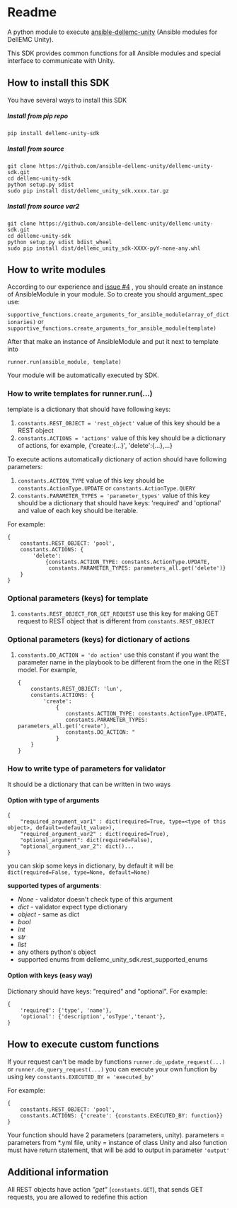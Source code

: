 # Readme

A python module to execute [ansible-dellemc-unity](https://github.com/ansible-dellemc-unity/ansible-dellemc-unity) (Ansible modules for DellEMC Unity).

This SDK provides common functions for all Ansible modules and special interface to communicate with Unity.

## How to install this SDK

You have several ways to install this SDK

##### Install from pip repo
``pip install dellemc-unity-sdk``

##### Install from source

    git clone https://github.com/ansible-dellemc-unity/dellemc-unity-sdk.git
    cd dellemc-unity-sdk
    python setup.py sdist
    sudo pip install dist/dellemc_unity_sdk.xxxx.tar.gz

##### Install from source var2

    git clone https://github.com/ansible-dellemc-unity/dellemc-unity-sdk.git
    cd dellemc-unity-sdk
    python setup.py sdist bdist_wheel
    sudo pip install dist/dellemc_unity_sdk-XXXX-pyY-none-any.whl  

## How to write modules

According to our experience and [issue #4](https://github.com/ansible-dellemc-unity/dellemc-unity-sdk/issues/4) , 
you should create an instance of AnsibleModule in your module. So to create you should argument_spec use:

``supportive_functions.create_arguments_for_ansible_module(array_of_dictionaries)`` or 
``supportive_functions.create_arguments_for_ansible_module(template)``

After that make an instance of AnsibleModule and put it next to template into

``runner.run(ansible_module, template)``

Your module will be automatically executed by SDK.

### How to write templates for runner.run(...)

template is a dictionary that should have following keys:

1. ``constants.REST_OBJECT = 'rest_object'`` value of this key should be a REST object
2. ``constants.ACTIONS = 'actions'`` value of this key should be a dictionary of actions,
for example, {'create:{...}', 'delete':{...},...}

To execute actions automatically dictionary of action should have following parameters:

1. ``constants.ACTION_TYPE`` value of this key should be ``constants.ActionType.UPDATE`` or ``constants.ActionType.QUERY``
2. ``constants.PARAMETER_TYPES = 'parameter_types'`` value of this key should be a dictionary that should have keys:
'required' and 'optional' and value of each key should be iterable.

For example:

    {
        constants.REST_OBJECT: 'pool',
        constants.ACTIONS: {
            'delete':
                {constants.ACTION_TYPE: constants.ActionType.UPDATE,
                 constants.PARAMETER_TYPES: parameters_all.get('delete')}
        }
    }

### Optional parameters (keys) for template

1. ``constants.REST_OBJECT_FOR_GET_REQUEST`` use this key for making GET request to REST
 object that is different from ``constants.REST_OBJECT``

### Optional parameters (keys) for dictionary of actions

1. ``constants.DO_ACTION = 'do action'`` use this constant if you want the parameter name in the playbook to 
be different from the one in the REST model. For example,
 
       {
           constants.REST_OBJECT: 'lun',
           constants.ACTIONS: {
               'create':
                   {
                      constants.ACTION_TYPE: constants.ActionType.UPDATE,
                      constants.PARAMETER_TYPES: parameters_all.get('create'),
                      constants.DO_ACTION: "
                   }
           }
       }    

### How to write type of parameters for validator

It should be a dictionary that can be written in two ways

#### Option with type of arguments

    {
        "required_argument_var1" : dict(required=True, type=<type of this object>, default=<default_value>),
        "required_argument_var2" : dict(required=True),
        "optional_argument": dict(required=False),
        "optional_argument_var_2": dict()... 
    }
    
you can skip some keys in dictionary, by default it will be 
``dict(required=False, type=None, default=None)``

**supported types of arguments**:

* _None_ - validator doesn't check type of this argument
* _dict_ - validator expect type dictionary
* _object_ - same as dict
* _bool_
* _int_
* _str_
* _list_
* any others python's object
* supported enums from dellemc_unity_sdk.rest_supported_enums

#### Option with keys (easy way)

Dictionary should have keys: "required" and "optional". For example: 

    {
        'required': {'type', 'name'},
        'optional': {'description','osType','tenant'},
    }

## How to execute custom functions

If your request can't be made by functions ``runner.do_update_request(...)`` or ``runner.do_query_request(...)`` you can
execute your own function by using key ``constants.EXECUTED_BY = 'executed_by'``

For example:

    {
        constants.REST_OBJECT: 'pool',
        constants.ACTIONS: {'create': {constants.EXECUTED_BY: function}}
    }

Your function should have 2 parameters (parameters, unity). parameters = parameters from *.yml file, 
unity = instance of class Unity and also function must have return statement, 
that will be add to output in parameter ``'output'``

## Additional information

All REST objects have action _"get"_ (``constants.GET``), that sends GET requests, you are allowed to redefine this action 


